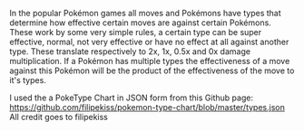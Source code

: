 In the popular Pokémon games all moves and Pokémons have types that determine how effective certain moves are against certain Pokémons.
These work by some very simple rules, a certain type can be super effective, normal, not very effective or have no effect at all against another type.
These translate respectively to 2x, 1x, 0.5x and 0x damage multiplication.
If a Pokémon has multiple types the effectiveness of a move against this Pokémon will be the product of the effectiveness of the move to it's types.

I used the a PokeType Chart in JSON form from this Github page:
https://github.com/filipekiss/pokemon-type-chart/blob/master/types.json
All credit goes to filipekiss
